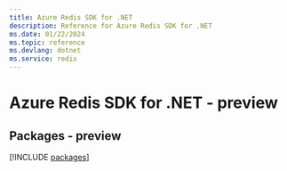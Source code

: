 ```yaml
---
title: Azure Redis SDK for .NET
description: Reference for Azure Redis SDK for .NET
ms.date: 01/22/2024
ms.topic: reference
ms.devlang: dotnet
ms.service: redis
---
```

# Azure Redis SDK for .NET - preview
## Packages - preview
[!INCLUDE [packages](redis-index.md)]